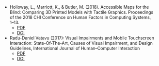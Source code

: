 -   Holloway, L., Marriott, K., & Butler, M. (2018). Accessible Maps for the Blind: Comparing 3D Printed Models with Tactile Graphics. Proceedings of the 2018 CHI Conference on Human Factors in Computing Systems, 1–13.
    -   [PDF](./Todo/Accessible%20Maps%20for%20the%20Blind-%20Comparing%203D%20Printed%20Models%20with%20Tactile%20Graphics.pdf)
    -   [DOI](https://doi.org/10.1145/3173574.3173772)
-   Radu-Daniel Vatavu (2017): Visual Impairments and Mobile Touchscreen
    Interaction: State-Of-The-Art, Causes of Visual Impairment, and Design Guidelines, International Journal of Human–Computer Interaction
    -   [PDF](./Todo/Aaron/Research%20visual%20impairments%20and%20mobile%20touchscreeen.pdf)
    -   [DOI](https://doi.org/10.1080/10447318.2017.1279827)
